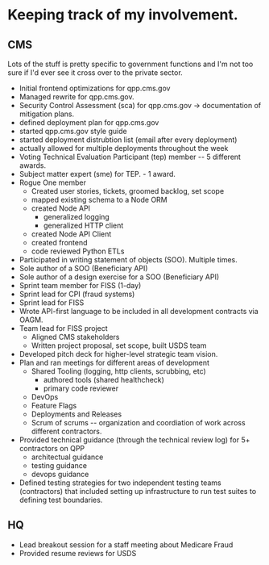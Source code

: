 # Keeping track of my involvement.

## CMS
Lots of the stuff is pretty specific to government functions and I'm not too sure if I'd ever see it cross over to the private sector.  

* Initial frontend optimizations for qpp.cms.gov
* Managed rewrite for qpp.cms.gov.
* Security Control Assessment (sca) for qpp.cms.gov -> documentation of mitigation plans.
* defined deployment plan for qpp.cms.gov
* started qpp.cms.gov style guide
* started deployment distrubtion list (email after every deployment)
* actually allowed for multiple deployments throughout the week
* Voting Technical Evaluation Participant (tep) member -- 5 different awards.
* Subject matter expert (sme) for TEP. - 1 award.
* Rogue One member
	* Created user stories, tickets, groomed backlog, set scope
	* mapped existing schema to a Node ORM
	* created Node API
		* generalized logging
		* generalized HTTP client
	* created Node API Client
	* created frontend
	* code reviewed Python ETLs
* Participated in writing statement of objects (SOO).  Multiple times.
* Sole author of a SOO (Beneficiary API)
* Sole author of a design exercise for a SOO (Beneficiary API)
* Sprint team member for FISS (1-day)
* Sprint lead for CPI (fraud systems)
* Sprint lead for FISS
* Wrote API-first language to be included in all development contracts via OAGM.
* Team lead for FISS project
	* Aligned CMS stakeholders
	* Written project proposal, set scope, built USDS team
* Developed pitch deck for higher-level strategic team vision.
* Plan and ran meetings for different areas of development
	* Shared Tooling (logging, http clients, scrubbing, etc)
		* authored tools (shared healthcheck)
		* primary code reviewer
	* DevOps
	* Feature Flags
	* Deployments and Releases
	* Scrum of scrums -- organization and coordiation of work across different contractors.
* Provided technical guidance (through the technical review log) for 5+ contractors on QPP
	* architectual guidance
	* testing guidance
	* devops guidance
* Defined testing strategies for two independent testing teams (contractors) that included setting up infrastructure to run test suites to defining test boundaries. 

## HQ
* Lead breakout session for a staff meeting about Medicare Fraud
* Provided resume reviews for USDS